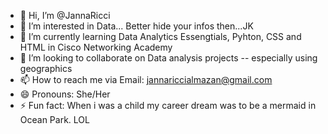 - 👋 Hi, I’m @JannaRicci
- 👀 I’m interested in Data... Better hide your infos then...JK
- 🌱 I’m currently learning Data Analytics Essengtials, Pyhton, CSS and HTML in Cisco Networking Academy
- 💞️ I’m looking to collaborate on Data analysis projects -- especially using geographics
- 📫 How to reach me via Email: jannariccialmazan@gmail.com
- 😄 Pronouns: She/Her
- ⚡ Fun fact: When i was a child my career dream was to be a mermaid in Ocean Park. LOL

<!---
JannaRicci/JannaRicci is a ✨ special ✨ repository because its `README.md` (this file) appears on your GitHub profile.
You can click the Preview link to take a look at your changes.
--->
